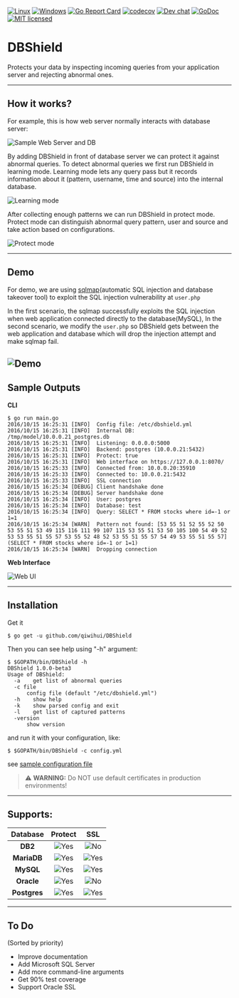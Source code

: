 [![Linux](https://travis-ci.org/nim4/DBShield.svg?branch=master "Linux")](https://travis-ci.org/nim4/DBShield)
[![Windows](https://ci.appveyor.com/api/projects/status/github/nim4/DBShield?branch=master&svg=true "Windows")](https://ci.appveyor.com/project/nim4/DBShield/branch/master)
[![Go Report Card](https://goreportcard.com/badge/github.com/nim4/DBShield)](https://goreportcard.com/report/github.com/nim4/DBShield)
[![codecov](https://codecov.io/gh/nim4/DBShield/branch/master/graph/badge.svg)](https://codecov.io/gh/nim4/DBShield)
[![Dev chat](https://img.shields.io/badge/gitter-chat-20cc20.svg "Dev chat")](https://gitter.im/DBShield/Lobby)
[![GoDoc](https://godoc.org/github.com/nim4/DBShield?status.svg)](https://godoc.org/github.com/nim4/DBShield)
[![MIT licensed](https://img.shields.io/badge/license-MIT-blue.svg)](https://raw.githubusercontent.com/nim4/DBShield/master/LICENSE)
# DBShield

Protects your data by inspecting incoming queries from your application server and rejecting abnormal ones.


---
## How it works?

For example, this is how web server normally interacts with database server:

![Sample Web Server and DB](https://raw.githubusercontent.com/qiwihui/DBShield/master/misc/how_01.png)

By adding DBShield in front of database server we can protect it against abnormal queries. To detect abnormal queries we first run DBShield in learning mode. Learning mode lets any query pass but it records information about it (pattern, username, time and source) into the internal database.

![Learning mode](https://raw.githubusercontent.com/qiwihui/DBShield/master/misc/how_02.png)


After collecting enough patterns we can run DBShield in protect mode. Protect mode can distinguish abnormal query pattern, user and source and take action based on configurations.

![Protect mode](https://raw.githubusercontent.com/qiwihui/DBShield/master/misc/how_03.png)

---
## Demo
For demo, we are using [sqlmap](https://github.com/sqlmapproject/sqlmap)(automatic SQL injection and database takeover tool) to exploit the SQL injection vulnerability at `user.php`

In the first scenario, the sqlmap successfully exploits the SQL injection when web application connected directly to the database(MySQL), In the second scenario, we modify the `user.php` so DBShield gets between the web application and database which will drop the injection attempt and make sqlmap fail.

![Demo](misc/demo.gif)
---

## Sample Outputs

**CLI**

```
$ go run main.go
2016/10/15 16:25:31 [INFO]  Config file: /etc/dbshield.yml
2016/10/15 16:25:31 [INFO]  Internal DB: /tmp/model/10.0.0.21_postgres.db
2016/10/15 16:25:31 [INFO]  Listening: 0.0.0.0:5000
2016/10/15 16:25:31 [INFO]  Backend: postgres (10.0.0.21:5432)
2016/10/15 16:25:31 [INFO]  Protect: true
2016/10/15 16:25:31 [INFO]  Web interface on https://127.0.0.1:8070/
2016/10/15 16:25:33 [INFO]  Connected from: 10.0.0.20:35910
2016/10/15 16:25:33 [INFO]  Connected to: 10.0.0.21:5432
2016/10/15 16:25:33 [INFO]  SSL connection
2016/10/15 16:25:34 [DEBUG] Client handshake done
2016/10/15 16:25:34 [DEBUG] Server handshake done
2016/10/15 16:25:34 [INFO]  User: postgres
2016/10/15 16:25:34 [INFO]  Database: test
2016/10/15 16:25:34 [INFO]  Query: SELECT * FROM stocks where id=-1 or 1=1
2016/10/15 16:25:34 [WARN]  Pattern not found: [53 55 51 52 55 52 50 53 55 51 53 49 115 116 111 99 107 115 53 55 51 53 50 105 100 54 49 52 53 53 55 51 55 57 53 55 52 48 52 53 55 51 55 57 54 49 53 55 51 55 57] (SELECT * FROM stocks where id=-1 or 1=1)
2016/10/15 16:25:34 [WARN]  Dropping connection
```


**Web Interface**

![Web UI](https://raw.githubusercontent.com/qiwihui/DBShield/master/misc/graph.png)

---
## Installation

Get it
```
$ go get -u github.com/qiwihui/DBShield
```

Then you can see help using "-h" argument:
```
$ $GOPATH/bin/DBShield -h
DBShield 1.0.0-beta3
Usage of DBShield:
  -a	get list of abnormal queries
  -c file
      config file (default "/etc/dbshield.yml")
  -h	show help
  -k	show parsed config and exit
  -l	get list of captured patterns
  -version
      show version
```

and run it with your configuration, like:
```
$ $GOPATH/bin/DBShield -c config.yml
```
see [sample configuration  file](https://github.com/qiwihui/DBShield/blob/master/conf/dbshield.yml)


>:warning: **WARNING:**
> Do NOT use default certificates in production environments!


---
## Supports:

| Database     | Protect | SSL |
|:------------:|:-------:|:---:|
| **DB2**   | ![Yes][YesImg] | ![No][NoImg]  |
| **MariaDB**  | ![Yes][YesImg] | ![Yes][YesImg] |
| **MySQL**    | ![Yes][YesImg] | ![Yes][YesImg] |
| **Oracle**   | ![Yes][YesImg] | ![No][NoImg]  |
| **Postgres** | ![Yes][YesImg] | ![Yes][YesImg] |

---
## To Do

(Sorted by priority)

 - Improve documentation
 - Add Microsoft SQL Server
 - Add more command-line arguments
 - Get 90% test coverage
 - Support Oracle SSL

 [YesImg]: https://raw.githubusercontent.com/qiwihui/DBShield/master/misc/yes.png
 [NoImg]: https://raw.githubusercontent.com/qiwihui/DBShield/master/misc/no.png
